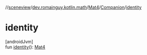 //[sceneview](../../../../index.md)/[dev.romainguy.kotlin.math](../../index.md)/[Mat4](../index.md)/[Companion](index.md)/[identity](identity.md)

# identity

[androidJvm]\
fun [identity](identity.md)(): [Mat4](../index.md)
